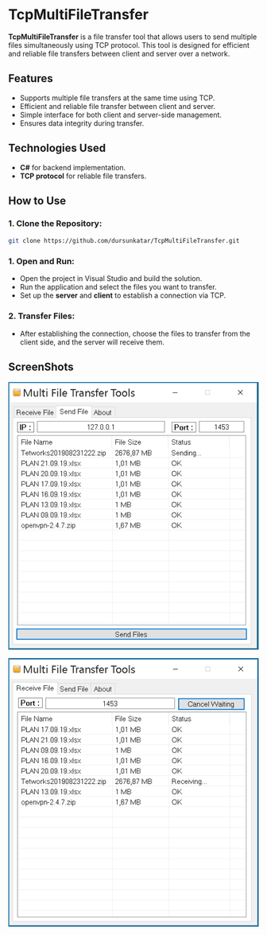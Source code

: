 # TcpMultiFileTransfer

**TcpMultiFileTransfer** is a file transfer tool that allows users to send multiple files simultaneously using TCP protocol. This tool is designed for efficient and reliable file transfers between client and server over a network.

## Features
- Supports multiple file transfers at the same time using TCP.
- Efficient and reliable file transfer between client and server.
- Simple interface for both client and server-side management.
- Ensures data integrity during transfer.

## Technologies Used
- **C#** for backend implementation.
- **TCP protocol** for reliable file transfers.

## How to Use
### 1. Clone the Repository:
```bash
git clone https://github.com/dursunkatar/TcpMultiFileTransfer.git
```
### 1. Open and Run:
- Open the project in Visual Studio and build the solution.
- Run the application and select the files you want to transfer.
- Set up the **server** and **client** to establish a connection via TCP.

### 2. Transfer Files:
- After establishing the connection, choose the files to transfer from the client side, and the server will receive them.

## ScreenShots
![filesend](https://github.com/dursunkatar/TcpMultiFileTransfer/blob/master/sendscrn.png)

![receive](https://github.com/dursunkatar/TcpMultiFileTransfer/blob/master/receivescrn.png)

